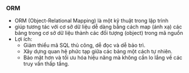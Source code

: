 ### ORM
- ORM (Object-Relational Mapping) là một kỹ thuật trong lập trình
- giúp tương tác với cơ sở dữ liệu dễ dàng bằng cách map (ánh xạ) các bảng trong cơ sở dữ liệu thành các đối tượng (object) trong mã nguồn
- Lợi ích:
  - Giảm thiểu mã SQL thủ công, dễ đọc và dễ bảo trì.
  - Xây dựng quan hệ phức tạp giữa các bảng một cách tự nhiên.
  - Bảo mật hơn và tối ưu hóa hiệu năng mà không cần lo lắng về các truy vấn thấp tầng.